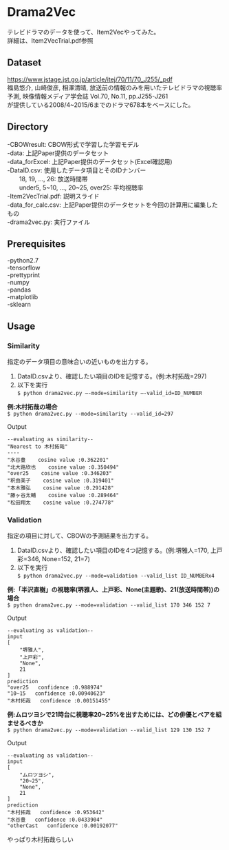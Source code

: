 # Drama2Vec
テレビドラマのデータを使って、Item2Vecやってみた。  
詳細は、Item2VecTrial.pdf参照  

## Dataset  
https://www.jstage.jst.go.jp/article/itej/70/11/70_J255/_pdf  
福島悠介, 山崎俊彦, 相澤清晴, 放送前の情報のみを用いたテレビドラマの視聴率予測, 映像情報メディア学会誌 Vol.70, No.11, pp.J255-J261  
が提供している2008/4~2015/6までのドラマ678本をベースにした。

## Directory
-CBOWresult: CBOW形式で学習した学習モデル  
-data: 上記Paper提供のデータセット  
-data_forExcel: 上記Paper提供のデータセット(Excel確認用)  
-DataID.csv: 使用したデータ項目とそのIDナンバー   
　　18, 19, ..., 26: 放送時間帯  
　　under5, 5~10, ..., 20~25, over25: 平均視聴率  
-Item2VecTrial.pdf: 説明スライド  
-data_for_calc.csv: 上記Paper提供のデータセットを今回の計算用に編集したもの  
-drama2vec.py: 実行ファイル  

## Prerequisites
-python2.7  
-tensorflow  
-prettyprint  
-numpy  
-pandas  
-matplotlib  
-sklearn  

## Usage
### Similarity
指定のデータ項目の意味合いの近いものを出力する。  

1. DataID.csvより、確認したい項目のIDを記憶する。(例:木村拓哉=297)
2. 以下を実行  
`$ python drama2vec.py —-mode=similarity —-valid_id=ID_NUMBER`  
  
__例:木村拓哉の場合__  
`$ python drama2vec.py --mode=similarity --valid_id=297`
  
Output    
```  
--evaluating as similarity--  
"Nearest to 木村拓哉"  
----  
"水谷豊    cosine value :0.362201"
"北大路欣也    cosine value :0.350494"
"over25    cosine value :0.346203"
"釈由美子    cosine value :0.319401"
"本木雅弘    cosine value :0.291428"
"藤ヶ谷太輔    cosine value :0.289464"
"松田翔太    cosine value :0.274778"
```
  
### Validation
指定の項目に対して、CBOWの予測結果を出力する。  
1. DataID.csvより、確認したい項目のIDを4つ記憶する。(例:堺雅人=170, 上戸彩=346, None=152, 21=7)  
2. 以下を実行  
`$ python drama2vec.py --mode=validation --valid_list ID_NUMBERx4`
  
__例:「半沢直樹」の視聴率(堺雅人、上戸彩、None(主題歌)、21(放送時間帯))の場合__  
`$ python drama2vec.py --mode=validation --valid_list 170 346 152 7`  

Output  
```
--evaluating as validation--
input
[
    "堺雅人", 
    "上戸彩", 
    "None", 
    21
]
prediction
"over25   confidence :0.988974"
"10~15   confidence :0.00940623"
"木村拓哉   confidence :0.00151455"
```

__例:ムロツヨシで21時台に視聴率20~25%を出すためには、どの俳優とペアを組ませるべきか__  
`$ python drama2vec.py --mode=validation --valid_list 129 130 152 7`  

Output  
```
--evaluating as validation--
input
[
    "ムロツヨシ", 
    "20~25", 
    "None", 
    21
]
prediction
"木村拓哉   confidence :0.953642"
"水谷豊   confidence :0.0433904"
"otherCast   confidence :0.00192077"
```
やっぱり木村拓哉らしい  
  
